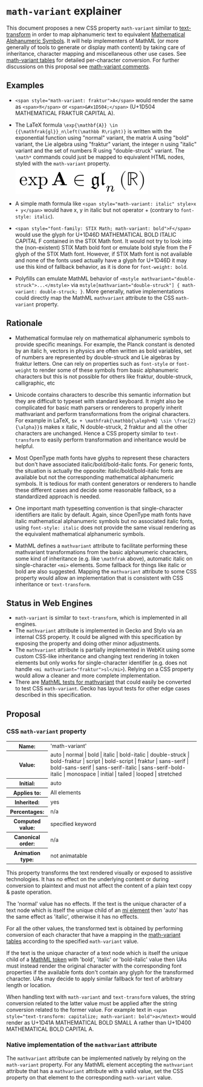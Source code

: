 # `math-variant` explainer

This document proposes a new CSS property `math-variant` similar to
[text-transform](https://drafts.csswg.org/css-text-3/#text-transform)
in order to map alphanumeric text to equivalent
[Mathematical Alphanumeric Symbols](https://en.wikipedia.org/wiki/Mathematical_Alphanumeric_Symbols). It will help implementers of MathML (or more generally of
tools to generate or display math content) by taking care of inheritance,
character mapping and miscellaneous other use cases. See
[math-variant tables](math-variant-tables.md) for detailed per-character
conversion. For further discussions
on this proposal see [math-variant comments](math-variant-comments.md).

## Examples

* `<span style="math-variant: fraktur">A</span>` would render the same as
  `<span>𝔄</span>` or `<span>&#x1D504;</span>`
  (U+1D504 MATHEMATICAL FRAKTUR CAPITAL A).

* The LaTeX formula
  `\exp{\mathbf{A}} \in {{\mathfrak{gl}}_n\left(\mathbb R\right)}`
  is written with the exponential function using "normal" variant,
  the matrix A using "bold" variant, the Lie algebra using "fraktur" variant,
  the integer n using "italic" variant and the set of numbers R using "double-struck"
  variant. The `\math*` commands could just be mapped to
  equivalent HTML nodes, styled with the `math-variant` property.
  ![\exp{\mathbf{A}} \in {{\mathfrak{gl}}_n\left(\mathbb R\right)}](/math-variant-latex-example.png)

* A simple math formula like
  `<span style="math-variant: italic" style>x + y</span>` would have x, y in
   italic but not operator + (contrary to `font-style: italic`).

* `<span style="font-family: STIX Math; math-variant: bold">F</span>` would use
  the glyph for U+1D46D MATHEMATICAL BOLD ITALIC CAPITAL F contained in the
  STIX Math font. It would not try to look into the (non-existent) STIX Math
  bold font or emulate bold style from the F glyph of the STIX Math font.
  However, if STIX Math font is not available and none of the fonts used
  actually have a glyph for U+1D46D it may use this kind of fallback behavior,
  as it is done for `font-weight: bold`.

* Polyfills can emulate MathML behavior of
  `<mstyle mathvariant="double-struck">...</mstyle>`
  via `mstyle[mathvariant="double-struck"] { math-variant: double-struck; }`.
  More generally, native implementations could directly map the MathML
  `mathvariant` attribute to the CSS `math-variant` property.

## Rationale

* Mathematical formulae rely on mathematical alphanumeric symbols
  to provide specific meanings. For example, the Planck constant is denoted by
  an italic h, vectors in physics are often written as bold variables, set of
  numbers are represented by double-struck and Lie algebras by fraktur letters.
  One can rely on properties such as `font-style` or `font-weight` to render
  some of these symbols from basic alphanumeric characters but this is not
  possible for others like fraktur, double-struck, calligraphic, etc

* Unicode contains characters to describe this semantic information but they
  are difficult to typeset with standard keyboard. It might also be
  complicated for basic math parsers or renderers to properly inherit
  mathvariant and perform transformations from the original characters. For
  example in LaTeX,
  `$x + \mathfrak{\mathbb{\aleph+N} \sin \frac{2}{\alpha}}$` makes
  x italic, N double-struck, 2 fraktur and all the other characters are
  unchanged. Hence a CSS property similar to `text-transform` to easily perform
  transformation and inheritance would be helpful.

* Most OpenType math fonts have glyphs to represent these characters but don't
  have associated italic/bold/bold-italic fonts. For generic fonts, the
  situation is actually the opposite: italic/bold/bold-italic fonts are
  available but not the corresponding mathematical alphanumeric symbols. It
  is tedious for math content generators or renderers to handle these
  different cases and decide some reasonable fallback, so a standardized
  approach is needed.

* One important math typesetting convention is that single-character
  identifiers are italic by default. Again, since OpenType math fonts have
  italic mathematical alphanumeric symbols but no associated italic fonts,
  using `font-style: italic` does not provide the same visual rendering as
  the equivalent mathematical alphanumeric symbols.

* MathML defines a `mathvariant` attribute to facilitate performing these
  mathvariant transformations from the basic alphanumeric characters,
  some kind of inheritance (e.g. like `\mathfrak` above), automatic italic
  on single-character `<mi>` elements. Some fallback for things like italic
  or bold are also suggested.
  Mapping the `mathvariant` attribute to some CSS property would allow
  an implementation that is consistent with CSS inheritance or `text-transform`.

## Status in Web Engines

* `math-variant` is similar to `text-transform`, which is implemented in
  all engines.
* The `mathvariant` attribute is implemented in Gecko and Stylo via an internal
  CSS property.
  It could be aligned with this specification by exposing the property and
  doing other minor adjustments.
* The `mathvariant` attribute is partially implemented in WebKit using some custom
  CSS-like inheritance and changing text rendering in token
  elements but only works for single-character identifier (e.g. does not handle
  `<mi mathvariant="fraktur">sl</mi>`). Relying on a CSS property would
  allow a cleaner and more complete implementation.
* There are [MathML tests for mathvariant](https://github.com/web-platform-tests/wpt/tree/master/mathml/relations/css-styling) that could easily be converted
  to test CSS `math-variant`. Gecko has layout tests for other edge cases
  described in this specification.

## Proposal

### CSS `math-variant` property

<table>
  <tbody>
    <tr><th>Name:</th><td>'math-variant'</td></tr>
    <tr><th>Value:</th><td>auto | normal | bold | italic | bold-italic | double-struck | bold-fraktur | script | bold-script | fraktur | sans-serif | bold-sans-serif | sans-serif-italic | sans-serif-bold-italic | monospace | initial | tailed | looped | stretched</td></tr>
    <tr><th>Initial:</th><td>auto</td></tr>
    <tr><th>Applies to:</th><td>All elements</td></tr>
    <tr><th>Inherited:</th><td>yes</td></tr>
    <tr><th>Percentages:</th><td>n/a</td></tr>
    <tr><th>Computed value:</th><td>specified keyword</td></tr>
    <tr><th>Canonical order:</th><td>n/a</td></tr>
    <tr><th>Animation type:</th><td>not animatable</td></tr>
  </tbody>
</table>

This property transforms the text rendered visually or exposed to assistive
technologies. It has no effect on the underlying content or during conversion
to plaintext and must not affect the content of a plain text copy & paste
operation.

The 'normal' value has no effects. If the text is the unique character of a text
node which is itself the unique child of an
[mi element](https://www.w3.org/Math/draft-spec/chapter3.html#presm.mi)
then 'auto' has the same effect as 'italic', otherwise it has no effects.

For all the other values, the transformed text is obtained by performing
conversion of each character that have a mapping in the
[math-variant tables](math-variant-tables.md) according
to the specified `math-variant` value.

If the text is the unique character of a text
node which is itself the unique child of a 
[MathML token](https://www.w3.org/Math/draft-spec/chapter3.html#presm.tokel)
with 'bold', 'italic' or 'bold-italic' value then
UAs must instead render the original character with the corresponding font
properties if the available fonts don't contain any glyph for the
transformed character. UAs may decide to apply similar fallback for text of
arbitrary length or location.

When handling text with `math-variant` and `text-transform` values, the
string conversion related to the latter value must be applied after the string
conversion related to the former value.
For example text in
`<span style="text-transform: capitalize; math-variant: bold">a</mtext>` would
render as U+1D41A MATHEMATICAL BOLD SMALL A rather than
U+1D400 MATHEMATICAL BOLD CAPITAL A.

### Native implementation of the `mathvariant` attribute

The `mathvariant` attribute can be implemented natively by relying on the
`math-variant` property. For any MathML element accepting the `mathvariant`
attribute that has a `mathvariant` attribute with a valid value, set the CSS
property on that element to the corresponding `math-variant` value.
